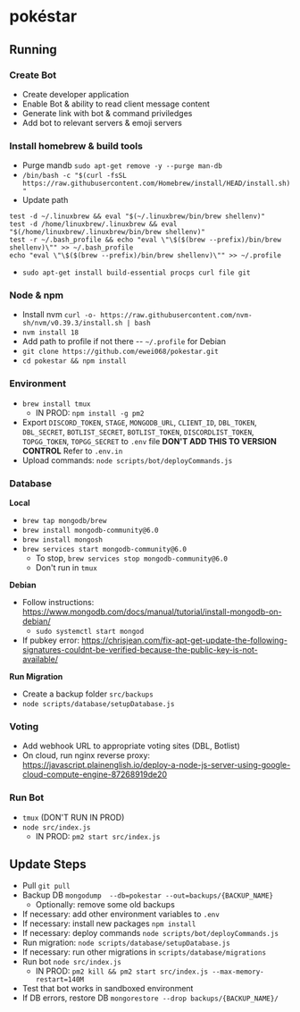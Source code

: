 # pokéstar

## Running

### Create Bot

- Create developer application
- Enable Bot & ability to read client message content
- Generate link with bot & command priviledges
- Add bot to relevant servers & emoji servers

### Install homebrew & build tools

- Purge mandb `sudo apt-get remove -y --purge man-db`
- `/bin/bash -c "$(curl -fsSL https://raw.githubusercontent.com/Homebrew/install/HEAD/install.sh)"`
- Update path

```
test -d ~/.linuxbrew && eval "$(~/.linuxbrew/bin/brew shellenv)"
test -d /home/linuxbrew/.linuxbrew && eval "$(/home/linuxbrew/.linuxbrew/bin/brew shellenv)"
test -r ~/.bash_profile && echo "eval \"\$($(brew --prefix)/bin/brew shellenv)\"" >> ~/.bash_profile
echo "eval \"\$($(brew --prefix)/bin/brew shellenv)\"" >> ~/.profile
```

- `sudo apt-get install build-essential procps curl file git`

### Node & npm

- Install nvm `curl -o- https://raw.githubusercontent.com/nvm-sh/nvm/v0.39.3/install.sh | bash`
- `nvm install 18`
- Add path to profile if not there -- `~/.profile` for Debian
- `git clone https://github.com/ewei068/pokestar.git`
- `cd pokestar && npm install`

### Environment

- `brew install tmux`
  - IN PROD: `npm install -g pm2`
- Export `DISCORD_TOKEN`, `STAGE`, `MONGODB_URL`, `CLIENT_ID`, `DBL_TOKEN`, `DBL_SECRET`, `BOTLIST_SECRET`, `BOTLIST_TOKEN`, `DISCORDLIST_TOKEN`, `TOPGG_TOKEN`, `TOPGG_SECRET` to `.env` file **DON'T ADD THIS TO VERSION CONTROL** Refer to `.env.in`
- Upload commands: `node scripts/bot/deployCommands.js`

### Database

**Local**

- `brew tap mongodb/brew`
- `brew install mongodb-community@6.0`
- `brew install mongosh`
- `brew services start mongodb-community@6.0`
  - To stop, `brew services stop mongodb-community@6.0`
  - Don't run in `tmux`

**Debian**

- Follow instructions: https://www.mongodb.com/docs/manual/tutorial/install-mongodb-on-debian/
  - `sudo systemctl start mongod`
- If pubkey error: https://chrisjean.com/fix-apt-get-update-the-following-signatures-couldnt-be-verified-because-the-public-key-is-not-available/

**Run Migration**

- Create a backup folder `src/backups`
- `node scripts/database/setupDatabase.js`

### Voting

- Add webhook URL to appropriate voting sites (DBL, Botlist)
- On cloud, run nginx reverse proxy: https://javascript.plainenglish.io/deploy-a-node-js-server-using-google-cloud-compute-engine-87268919de20

### Run Bot

- `tmux` (DON'T RUN IN PROD)
- `node src/index.js`
  - IN PROD: `pm2 start src/index.js`

## Update Steps

- Pull `git pull`
- Backup DB `mongodump  --db=pokestar --out=backups/{BACKUP_NAME}`
  - Optionally: remove some old backups
- If necessary: add other environment variables to `.env`
- If necessary: install new packages `npm install`
- If necessary: deploy commands `node scripts/bot/deployCommands.js`
- Run migration: `node scripts/database/setupDatabase.js`
- If necessary: run other migrations in `scripts/database/migrations`
- Run bot `node src/index.js`
  - IN PROD: `pm2 kill && pm2 start src/index.js --max-memory-restart=140M`
- Test that bot works in sandboxed environment
- If DB errors, restore DB `mongorestore --drop backups/{BACKUP_NAME}/`

